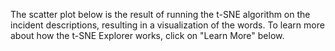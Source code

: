 The scatter plot below is the result of running the t-SNE algorithm on the incident descriptions, resulting in a visualization of the words. To learn more about how the t-SNE Explorer works, click on "Learn More" below.
